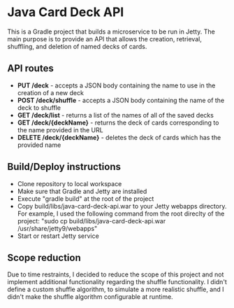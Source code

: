 # Java Card Deck API
This is a Gradle project that builds a microservice to be run in Jetty. The main purpose is to provide an API that allows the creation, retrieval, shuffling, and deletion of named decks of cards.

## API routes
* **PUT /deck** - accepts a JSON body containing the name to use in the creation of a new deck
* **POST /deck/shuffle** - accepts a JSON body containing the name of the deck to shuffle
* **GET /deck/list** - returns a list of the names of all of the saved decks
* **GET /deck/{deckName}** - returns the deck of cards corresponding to the name provided in the URL
* **DELETE /deck/{deckName}** - deletes the deck of cards which has the provided name

## Build/Deploy instructions
* Clone repository to local workspace
* Make sure that Gradle and Jetty are installed
* Execute "gradle build" at the root of the project
* Copy build/libs/java-card-deck-api.war to your Jetty webapps directory. For example, I used the following command from the root direclty of the project: "sudo cp build/libs/java-card-deck-api.war /usr/share/jetty9/webapps"
* Start or restart Jetty service

## Scope reduction
Due to time restraints, I decided to reduce the scope of this project and not implement additional functionality regarding the shuffle functionality. I didn't define a custom shuffle algorithm, to simulate a more realistic shuffle, and I didn't make the shuffle algorithm configurable at runtime.

